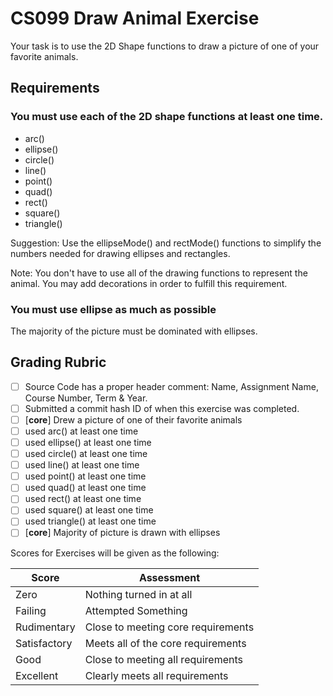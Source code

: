 
# CS099 Draw Animal Exercise

Your task is to use the 2D Shape functions to draw a picture of one of your favorite animals.

## Requirements

### You must use each of the 2D shape functions at least one time.

- arc()
- ellipse()
- circle()
- line()
- point()
- quad()
- rect()
- square()
- triangle()

Suggestion: Use the ellipseMode() and rectMode() functions to simplify the numbers needed for drawing ellipses and rectangles.

Note: You don't have to use all of the drawing functions to represent the animal. You may add decorations in order to fulfill this requirement.

### You must use ellipse as much as possible

The majority of the picture must be dominated with ellipses.

## Grading Rubric

- [ ] Source Code has a proper header comment: Name, Assignment Name, Course Number, Term & Year.
- [ ] Submitted a commit hash ID of when this exercise was completed.
- [ ] [**core**] Drew a picture of one of their favorite animals
- [ ]  used arc() at least one time
- [ ]  used ellipse() at least one time
- [ ]  used circle() at least one time
- [ ]  used line() at least one time
- [ ]  used point() at least one time
- [ ]  used quad() at least one time
- [ ]  used rect() at least one time
- [ ]  used square() at least one time
- [ ]  used triangle() at least one time
- [ ] [**core**] Majority of picture is drawn with ellipses

Scores for Exercises will be given as the following:

Score        | Assessment
------------ | ----------
Zero         | Nothing turned in at all
Failing      | Attempted Something
Rudimentary  | Close to meeting core requirements
Satisfactory | Meets all of the core requirements
Good         | Close to meeting all requirements
Excellent    | Clearly meets all requirements


